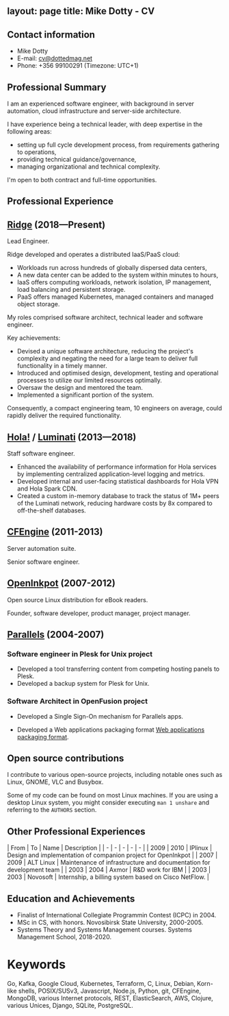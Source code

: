 layout: page
title: Mike Dotty - CV
----

## Contact information

- Mike Dotty
- E-mail: [cv@dottedmag.net](mailto:cv@dottedmag.net)
- Phone: +356 99100291 (Timezone: UTC+1)

## Professional Summary

I am an experienced software engineer, with background in server automation,
cloud infrastructure and server-side architecture.

I have experience being a technical leader, with deep
expertise in the following areas:
- setting up full cycle development process, from requirements gathering to operations,
- providing technical guidance/governance,
- managing organizational and technical complexity.

I'm open to both contract and full-time opportunities.

## Professional Experience

## [Ridge](https://ridge.co) (2018—Present)

Lead Engineer.

Ridge developed and operates a distributed IaaS/PaaS cloud:
- Workloads run across hundreds of globally dispersed data centers,
- A new data center can be added to the system within minutes to hours,
- IaaS offers computing workloads, network isolation, IP management, load balancing and persistent storage.
- PaaS offers managed Kubernetes, managed containers and managed object storage.

My roles comprised software architect, technical leader and software engineer.

Key achievements:
- Devised a unique software architecture, reducing the project's complexity and negating the need for a large team to deliver full functionality in a timely manner.
- Introduced and optimised design, development, testing and operational processes to utilize our limited resources optimally.
- Oversaw the design and mentored the team.
- Implemented a significant portion of the system.

Consequently, a compact engineering team, 10 engineers on average, could rapidly deliver the required functionality.

## [Hola!](https://hola.org) / [Luminati](https://luminati.io) (2013—2018)

Staff software engineer.

* Enhanced the availability of performance information for Hola services
  by implementing centralized application-level logging and metrics.
* Developed internal and user-facing statistical dashboards for Hola VPN
  and Hola Spark CDN.
* Created a custom in-memory database to track the status of 1M+ peers
  of the Luminati network, reducing hardware costs by 8x compared to
  off-the-shelf databases.

## [CFEngine](https://cfengine.com) (2011-2013)

Server automation suite.

Senior software engineer.

## [OpenInkpot](https://wiki.mobileread.com/wiki/Openinkpot) (2007-2012)

Open source Linux distribution for eBook readers.

Founder, software developer, product manager, project manager.

## [Parallels](https://parallels.com) (2004-2007)

### Software engineer in Plesk for Unix project

* Developed a tool transferring content from competing hosting panels to Plesk.
* Developed a backup system for Plesk for Unix.

### Software Architect in OpenFusion project

* Developed a Single Sign-On mechanism for Parallels apps.

* Developed a Web applications packaging format [Web applications packaging format](https://en.wikipedia.org/wiki/Application_Packaging_Standard).

## Open source contributions

I contribute to various open-source projects, including
notable ones such as Linux, GNOME, VLC and Busybox.

Some of my code can be found on most Linux machines. If you are using a
desktop Linux system, you might consider executing `man 1 unshare` and
referring to the `AUTHORS` section.

## Other Professional Experiences

| From | To | Name  | Description |
| - | - | - | - | - |
| 2009 | 2010 | IPlinux | Design and implementation of companion project for OpenInkpot |
| 2007 | 2009 | ALT&nbsp;Linux | Maintenance of infrastructure and documentation for development team |
| 2003 | 2004 | Axmor | R&D work for IBM |
| 2003 | 2003 | Novosoft | Internship, a billing system based on Cisco NetFlow. |

## Education and Achievements

* Finalist of International Collegiate Programmin Contest (ICPC) in 2004.
* MSc in CS, with honors. Novosibirsk State University, 2000-2005.
* Systems Theory and Systems Management courses. Systems Management School, 2018-2020.

# Keywords

Go, Kafka, Google Cloud, Kubernetes, Terraform, C, Linux, Debian, Korn-like shells,
POSIX/SUSv3, Javascript, Node.js, Python, git, CFEngine, MongoDB,
various Internet protocols, REST, ElasticSearch, AWS, Clojure,
various Unices, Django, SQLite, PostgreSQL.
